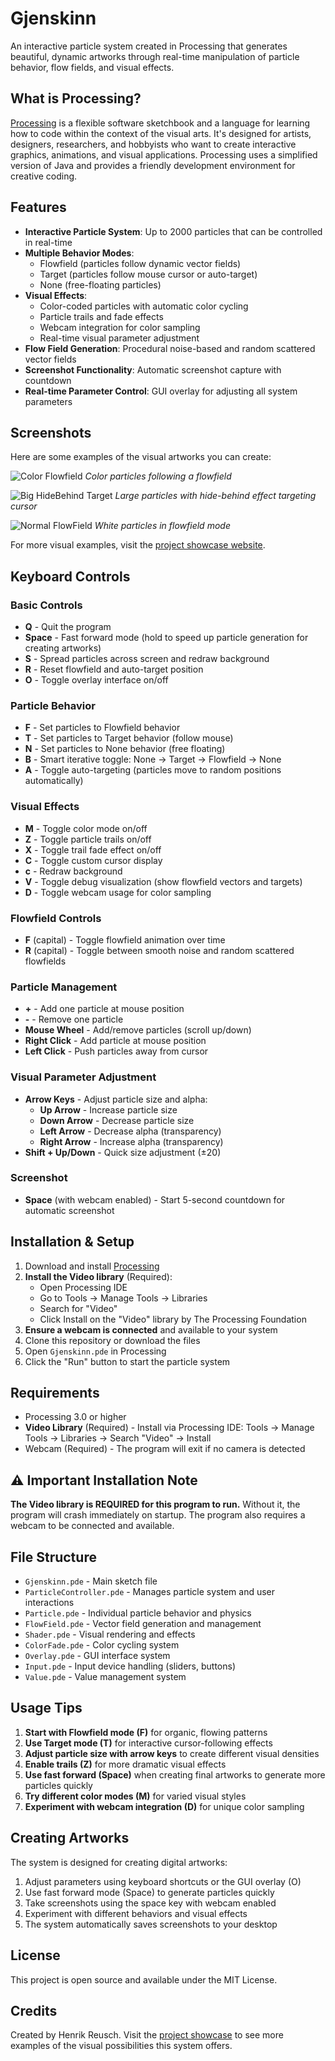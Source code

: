 # Gjenskinn

An interactive particle system created in Processing that generates beautiful, dynamic artworks through real-time manipulation of particle behavior, flow fields, and visual effects.

## What is Processing?

[Processing](https://processing.org/) is a flexible software sketchbook and a language for learning how to code within the context of the visual arts. It's designed for artists, designers, researchers, and hobbyists who want to create interactive graphics, animations, and visual applications. Processing uses a simplified version of Java and provides a friendly development environment for creative coding.

## Features

- **Interactive Particle System**: Up to 2000 particles that can be controlled in real-time
- **Multiple Behavior Modes**: 
  - Flowfield (particles follow dynamic vector fields)
  - Target (particles follow mouse cursor or auto-target)
  - None (free-floating particles)
- **Visual Effects**:
  - Color-coded particles with automatic color cycling
  - Particle trails and fade effects
  - Webcam integration for color sampling
  - Real-time visual parameter adjustment
- **Flow Field Generation**: Procedural noise-based and random scattered vector fields
- **Screenshot Functionality**: Automatic screenshot capture with countdown
- **Real-time Parameter Control**: GUI overlay for adjusting all system parameters

## Screenshots

Here are some examples of the visual artworks you can create:

![Color Flowfield](Image%20Showcase/Website/Color-Flowfield-Normal-1-scaled.jpeg.webp)
*Color particles following a flowfield*

![Big HideBehind Target](Image%20Showcase/Website/Big-HideBehind-Target-White-3-scaled.jpeg.webp)
*Large particles with hide-behind effect targeting cursor*

![Normal FlowField](Image%20Showcase/Website/Normal-FlowField-White-2-scaled.jpeg.webp)
*White particles in flowfield mode*

For more visual examples, visit the [project showcase website](https://roosh.no/particle-system/).

## Keyboard Controls

### Basic Controls
- **Q** - Quit the program
- **Space** - Fast forward mode (hold to speed up particle generation for creating artworks)
- **S** - Spread particles across screen and redraw background
- **R** - Reset flowfield and auto-target position
- **O** - Toggle overlay interface on/off

### Particle Behavior
- **F** - Set particles to Flowfield behavior
- **T** - Set particles to Target behavior (follow mouse)
- **N** - Set particles to None behavior (free floating)
- **B** - Smart iterative toggle: None → Target → Flowfield → None
- **A** - Toggle auto-targeting (particles move to random positions automatically)

### Visual Effects
- **M** - Toggle color mode on/off
- **Z** - Toggle particle trails on/off
- **X** - Toggle trail fade effect on/off
- **C** - Toggle custom cursor display
- **c** - Redraw background
- **V** - Toggle debug visualization (show flowfield vectors and targets)
- **D** - Toggle webcam usage for color sampling

### Flowfield Controls
- **F** (capital) - Toggle flowfield animation over time
- **R** (capital) - Toggle between smooth noise and random scattered flowfields

### Particle Management
- **+** - Add one particle at mouse position
- **-** - Remove one particle
- **Mouse Wheel** - Add/remove particles (scroll up/down)
- **Right Click** - Add particle at mouse position
- **Left Click** - Push particles away from cursor

### Visual Parameter Adjustment
- **Arrow Keys** - Adjust particle size and alpha:
  - **Up Arrow** - Increase particle size
  - **Down Arrow** - Decrease particle size  
  - **Left Arrow** - Decrease alpha (transparency)
  - **Right Arrow** - Increase alpha (transparency)
- **Shift + Up/Down** - Quick size adjustment (±20)

### Screenshot
- **Space** (with webcam enabled) - Start 5-second countdown for automatic screenshot

## Installation & Setup

1. Download and install [Processing](https://processing.org/download/)
2. **Install the Video library** (Required):
   - Open Processing IDE
   - Go to Tools → Manage Tools → Libraries
   - Search for "Video" 
   - Click Install on the "Video" library by The Processing Foundation
3. **Ensure a webcam is connected** and available to your system
4. Clone this repository or download the files
5. Open `Gjenskinn.pde` in Processing
6. Click the "Run" button to start the particle system

## Requirements

- Processing 3.0 or higher
- **Video Library** (Required) - Install via Processing IDE: Tools → Manage Tools → Libraries → Search "Video" → Install
- Webcam (Required) - The program will exit if no camera is detected

## ⚠️ Important Installation Note

**The Video library is REQUIRED for this program to run.** Without it, the program will crash immediately on startup. The program also requires a webcam to be connected and available.

## File Structure

- `Gjenskinn.pde` - Main sketch file
- `ParticleController.pde` - Manages particle system and user interactions
- `Particle.pde` - Individual particle behavior and physics
- `FlowField.pde` - Vector field generation and management
- `Shader.pde` - Visual rendering and effects
- `ColorFade.pde` - Color cycling system
- `Overlay.pde` - GUI interface system
- `Input.pde` - Input device handling (sliders, buttons)
- `Value.pde` - Value management system

## Usage Tips

1. **Start with Flowfield mode (F)** for organic, flowing patterns
2. **Use Target mode (T)** for interactive cursor-following effects
3. **Adjust particle size with arrow keys** to create different visual densities
4. **Enable trails (Z)** for more dramatic visual effects
5. **Use fast forward (Space)** when creating final artworks to generate more particles quickly
6. **Try different color modes (M)** for varied visual styles
7. **Experiment with webcam integration (D)** for unique color sampling

## Creating Artworks

The system is designed for creating digital artworks:

1. Adjust parameters using keyboard shortcuts or the GUI overlay (O)
2. Use fast forward mode (Space) to generate particles quickly
3. Take screenshots using the space key with webcam enabled
4. Experiment with different behaviors and visual effects
5. The system automatically saves screenshots to your desktop

## License

This project is open source and available under the MIT License.

## Credits

Created by Henrik Reusch. Visit the [project showcase](https://roosh.no/particle-system/) to see more examples of the visual possibilities this system offers.

